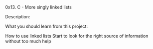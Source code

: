 0x13. C - More singly linked lists

Description:

What you should learn from this project:

How to use linked lists Start to look for the right source of information without too much help


